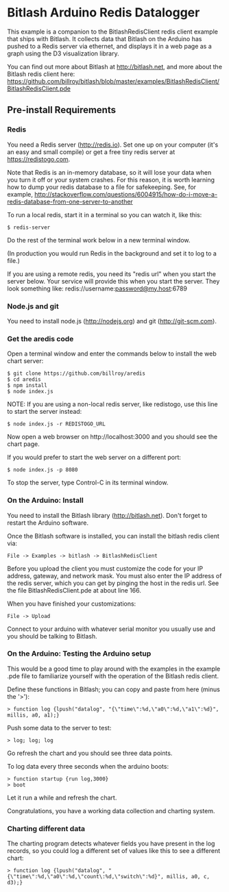 # Bitlash Arduino Redis Datalogger

This example is a companion to the BitlashRedisClient redis client example that ships with Bitlash.  It collects data that Bitlash on the Arduino has pushed to a Redis server via ethernet, and displays it in a web page as a graph using the D3 visualization library.

You can find out more about Bitlash at http://bitlash.net, and more about the Bitlash redis client here: https://github.com/billroy/bitlash/blob/master/examples/BitlashRedisClient/BitlashRedisClient.pde

## Pre-install Requirements

### Redis

You need a Redis server (http://redis.io).  Set one up on your computer (it's an easy and small compile) or get a free tiny redis server at https://redistogo.com.  

Note that Redis is an in-memory database, so it will lose your data when you turn it off or your system crashes.  For this reason, it is worth learning how to dump your redis database to a file for safekeeping.  See, for example, http://stackoverflow.com/questions/6004915/how-do-i-move-a-redis-database-from-one-server-to-another

To run a local redis, start it in a terminal so you can watch it, like this:

	$ redis-server

Do the rest of the terminal work below in a new terminal window.

(In production you would run Redis in the background and set it to log to a file.)

If you are using a remote redis, you need its "redis url" when you start the server below.  Your service will provide this when you start the server.  They look something like: redis://username:password@my.host:6789


### Node.js and git

You need to install node.js (http://nodejs.org) and git (http://git-scm.com).


### Get the aredis code

Open a terminal window and enter the commands below to install the web chart server:

	$ git clone https://github.com/billroy/aredis
	$ cd aredis
	$ npm install
	$ node index.js 

NOTE: If you are using a non-local redis server, like redistogo, use this line to start the server instead:

	$ node index.js -r REDISTOGO_URL

Now open a web browser on http://localhost:3000 and you should see the chart page.

If you would prefer to start the web server on a different port:

	$ node index.js -p 8080

To stop the server, type Control-C in its terminal window.

### On the Arduino: Install

You need to install the Bitlash library (http://bitlash.net).  Don't forget to restart the Arduino software.

Once the Bitlash software is installed, you can install the bitlash redis client via:

	File -> Examples -> bitlash -> BitlashRedisClient

Before you upload the client you must customize the code for your IP address, gateway, and   network mask.  You must also enter the IP address of the redis server, which you can get by pinging the host in the redis url.  See the file BitlashRedisClient.pde at about line 166.

When you have finished your customizations:

	File -> Upload

Connect to your arduino with whatever serial monitor you usually use and you should be talking to Bitlash.

### On the Arduino: Testing the Arduino setup

This would be a good time to play around with the examples in the example .pde file to familiarize yourself with the operation of the Bitlash redis client.

Define these functions in Bitlash; you can copy and paste from here (minus the '>'):

	> function log {lpush("datalog", "{\"time\":%d,\"a0\":%d,\"a1\":%d}", millis, a0, a1);}

Push some data to the server to test:

	> log; log; log

Go refresh the chart and you should see three data points.

To log data every three seconds when the arduino boots:

	> function startup {run log,3000}
	> boot

Let it run a while and refresh the chart.

Congratulations, you have a working data collection and charting system.

### Charting different data

The charting program detects whatever fields you have present in the log records, so you could log a different set of values like this to see a different chart:

	> function log {lpush("datalog", "{\"time\":%d,\"a0\":%d,\"count\:%d,\"switch\":%d}", millis, a0, c, d3);}

